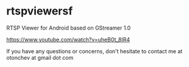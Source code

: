 rtspviewersf
============

RTSP Viewer for Android based on GStreamer 1.0

https://www.youtube.com/watch?v=uheB0t_8IR4

If you have any questions or concerns, don't hesitate to contact me at otonchev at gmail dot com
